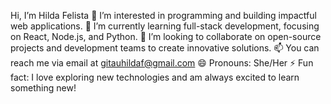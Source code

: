 Hi, I’m Hilda Felista
👀 I’m interested in programming and building impactful web applications.
🌱 I’m currently learning full-stack development, focusing on React, Node.js, and Python.
💞️ I’m looking to collaborate on open-source projects and development teams to create innovative solutions.
📫 You can reach me via email at gitauhildaf@gmail.com
😄 Pronouns: She/Her
⚡ Fun fact: I love exploring new technologies and am always excited to learn something new!
    
